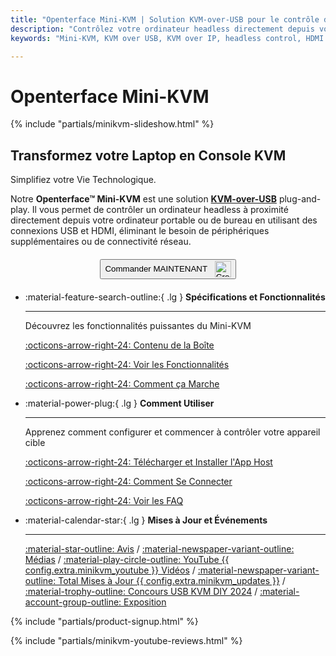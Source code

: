 ```yaml
---
title: "Openterface Mini-KVM | Solution KVM-over-USB pour le contrôle d'ordinateurs headless"
description: "Contrôlez votre ordinateur headless directement depuis votre ordinateur portable avec Openterface Mini-KVM. Une solution KVM-over-USB plug-and-play avec support HDMI, sans réseau requis. Parfait pour les développeurs, professionnels IT et stations de travail distantes."
keywords: "Mini-KVM, KVM over USB, KVM over IP, headless control, HDMI KVM, USB KVM, KVM switch, KVM console, usb crash cart adapter, JetKVM, NanoKVM, KiwiKVM, PiKVM, plug and play KVM, VNC, computer peripherals"

---
```


# **Openterface Mini-KVM**

{% include "partials/minikvm-slideshow.html" %}


<div class="slogan-highlight">
  <h2 class="slogan-text">Transformez votre Laptop en Console KVM</h2>
  <div class="slogan-subtitle">Simplifiez votre Vie Technologique.</div>
</div>

Notre **Openterface™ Mini-KVM** est une solution [**KVM-over-USB**](/faq/kvm-over-usb/) plug-and-play. Il vous permet de contrôler un ordinateur headless à proximité directement depuis votre ordinateur portable ou de bureau en utilisant des connexions USB et HDMI, éliminant le besoin de périphériques supplémentaires ou de connectivité réseau.

<div style="text-align: center; margin: 20px 0;">
  <button class="md-button" onclick="window.open('{{ config.extra.minikvm_purchase_link }}', '_blank')">
    Commander MAINTENANT
    <img 
      class="skip-lightbox"
      src="https://assets.openterface.com/images/trademark/crowd-supply.svg" 
      alt="Crowd Supply" 
      style="vertical-align: middle; height: 26px; margin-left: 8px;">
  </button>
</div>

<div class="grid cards" markdown>

-   :material-feature-search-outline:{ .lg } __Spécifications et Fonctionnalités__

    ---

    Découvrez les fonctionnalités puissantes du Mini-KVM

    [:octicons-arrow-right-24: Contenu de la Boîte](/product/minikvm/whats-in-the-box/)

    [:octicons-arrow-right-24: Voir les Fonctionnalités](/product/minikvm/features)

    [:octicons-arrow-right-24: Comment ça Marche](/faq/kvm-over-usb/)


-   :material-power-plug:{ .lg } __Comment Utiliser__

    ---

    Apprenez comment configurer et commencer à contrôler votre appareil cible

    [:octicons-arrow-right-24: Télécharger et Installer l'App Host](/app)

    [:octicons-arrow-right-24: Comment Se Connecter](/product/minikvm/how-to-connect)

    [:octicons-arrow-right-24: Voir les FAQ](/faq)

</div>


<div class="grid cards" markdown>

-   :material-calendar-star:{ .lg } __Mises à Jour et Événements__

    ---

    [:material-star-outline: Avis](/product/minikvm/reviews/testimonials) / [:material-newspaper-variant-outline: Médias](/product/minikvm/reviews/media) / [:material-play-circle-outline: YouTube {{ config.extra.minikvm_youtube }} Vidéos](/product/minikvm/reviews/youtube) / [:material-newspaper-variant-outline: Total Mises à Jour {{ config.extra.minikvm_updates }}](/product/minikvm/updates) / [:material-trophy-outline: Concours USB KVM DIY 2024](/product/minikvm/updates) / [:material-account-group-outline: Exposition](/product/minikvm/updates)

</div>

{% include "partials/product-signup.html" %}

{% include "partials/minikvm-youtube-reviews.html" %}
